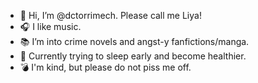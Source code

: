 - 👋 Hi, I’m @dctorrimech. Please call me Liya! 
- 🎧 I like music.
- 📚 I’m into crime novels and angst-y fanfictions/manga.
- 🦉 Currently trying to sleep early and become healthier.
- 💣 I'm kind, but please do not piss me off.

<!---
dctorrimech/dctorrimech is a ✨ special ✨ repository because its `README.md` (this file) appears on your GitHub profile.
You can click the Preview link to take a look at your changes.
--->
